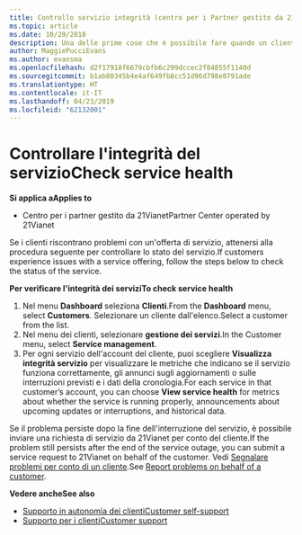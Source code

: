 ```yaml
---
title: Controllo servizio integrità (centro per i Partner gestito da 21Vianet)
ms.topic: article
ms.date: 10/29/2018
description: Una delle prime cose che è possibile fare quando un cliente segnala problemi con un servizio è controllare l'integrità del servizio.
author: MaggiePucciEvans
ms.author: evansma
ms.openlocfilehash: d2f17918f6679cbfb6c299dccec2f84855f1140d
ms.sourcegitcommit: b1ab80345b4e4af649fb8cc51d96d798e0791ade
ms.translationtype: HT
ms.contentlocale: it-IT
ms.lasthandoff: 04/23/2019
ms.locfileid: "62132001"
---
```

# <a name="check-service-health"></a><span data-ttu-id="0d843-103">Controllare l'integrità del servizio</span><span class="sxs-lookup"><span data-stu-id="0d843-103">Check service health</span></span>

<span data-ttu-id="0d843-104">**Si applica a**</span><span class="sxs-lookup"><span data-stu-id="0d843-104">**Applies to**</span></span>

-   <span data-ttu-id="0d843-105">Centro per i partner gestito da 21Vianet</span><span class="sxs-lookup"><span data-stu-id="0d843-105">Partner Center operated by 21Vianet</span></span>


<span data-ttu-id="0d843-106">Se i clienti riscontrano problemi con un'offerta di servizio, attenersi alla procedura seguente per controllare lo stato del servizio.</span><span class="sxs-lookup"><span data-stu-id="0d843-106">If customers experience issues with a service offering, follow the steps below to check the status of the service.</span></span>

<span data-ttu-id="0d843-107">**Per verificare l'integrità dei servizi**</span><span class="sxs-lookup"><span data-stu-id="0d843-107">**To check service health**</span></span>

1.  <span data-ttu-id="0d843-108">Nel menu **Dashboard** seleziona **Clienti**.</span><span class="sxs-lookup"><span data-stu-id="0d843-108">From the **Dashboard** menu, select **Customers**.</span></span> <span data-ttu-id="0d843-109">Selezionare un cliente dall'elenco.</span><span class="sxs-lookup"><span data-stu-id="0d843-109">Select a customer from the list.</span></span>
2.  <span data-ttu-id="0d843-110">Nel menu dei clienti, selezionare **gestione dei servizi**.</span><span class="sxs-lookup"><span data-stu-id="0d843-110">In the Customer menu, select **Service management**.</span></span>
3.  <span data-ttu-id="0d843-111">Per ogni servizio dell'account del cliente, puoi scegliere **Visualizza integrità servizio** per visualizzare le metriche che indicano se il servizio funziona correttamente, gli annunci sugli aggiornamenti o sulle interruzioni previsti e i dati della cronologia.</span><span class="sxs-lookup"><span data-stu-id="0d843-111">For each service in that customer’s account, you can choose **View service health** for metrics about whether the service is running properly, announcements about upcoming updates or interruptions, and historical data.</span></span>

<span data-ttu-id="0d843-112">Se il problema persiste dopo la fine dell'interruzione del servizio, è possibile inviare una richiesta di servizio da 21Vianet per conto del cliente.</span><span class="sxs-lookup"><span data-stu-id="0d843-112">If the problem still persists after the end of the service outage, you can submit a service request to 21Vianet on behalf of the customer.</span></span> <span data-ttu-id="0d843-113">Vedi [Segnalare problemi per conto di un cliente](report-problems-on-behalf-of-a-customer.md).</span><span class="sxs-lookup"><span data-stu-id="0d843-113">See [Report problems on behalf of a customer](report-problems-on-behalf-of-a-customer.md).</span></span>

<span data-ttu-id="0d843-114">**Vedere anche**</span><span class="sxs-lookup"><span data-stu-id="0d843-114">**See also**</span></span>

-   [<span data-ttu-id="0d843-115">Supporto in autonomia dei clienti</span><span class="sxs-lookup"><span data-stu-id="0d843-115">Customer self-support</span></span>](customer-self-support.md)
-   [<span data-ttu-id="0d843-116">Supporto per i clienti</span><span class="sxs-lookup"><span data-stu-id="0d843-116">Customer support</span></span>](customer-support.md)